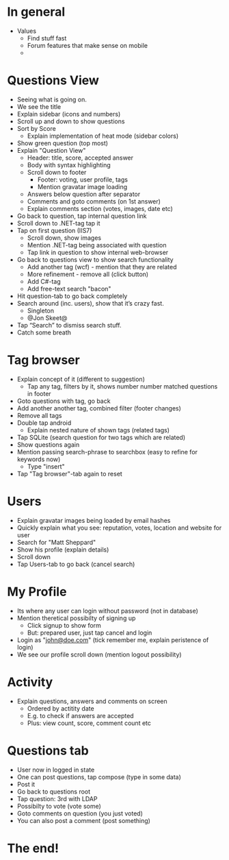 # In general

- Values
   - Find stuff fast
   - Forum features that make sense on mobile
   - 

# Questions View

- Seeing what is going on.
- We see the title
- Explain sidebar (icons and numbers)
- Scroll up and down to show questions
- Sort by Score
   -  Explain implementation of heat mode (sidebar colors)
- Show green question (top most)
- Explain "Question View"
   - Header: title, score, accepted answer
   - Body with syntax highlighting
   - Scroll down to footer
      - Footer: voting, user profile, tags
      - Mention gravatar image loading
   - Answers below question after separator
   - Comments and goto comments (on 1st answer)
   - Explain comments section (votes, images, date etc)
- Go back to question, tap internal question link
- Scroll down to .NET-tag tap it
- Tap on first question (IIS7)
   - Scroll down, show images
   - Mention .NET-tag being associated with question
   - Tap link in question to show internal web-browser
- Go back to questions view to show search functionality
   - Add another tag (wcf) - mention that they are related
   - More refinement - remove all (click button)
   - Add C#-tag
   - Add free-text search "bacon"
- Hit question-tab to go back completely
- Search around (inc. users), show that it’s crazy fast.
	- Singleton
	- @Jon Skeet@
- Tap “Search” to dismiss search stuff.
- Catch some breath

# Tag browser

- Explain concept of it (different to suggestion)
   - Tap any tag, filters by it, shows number number matched questions in footer
- Goto questions with tag, go back
- Add another another tag, combined filter (footer changes)
- Remove all tags
- Double tap android
   - Explain nested nature of shown tags (related tags)
- Tap SQLite (search question for two tags which are related)
- Show questions again
- Mention passing search-phrase to searchbox (easy to refine for keywords now)
   - Type "insert"
- Tap "Tag browser"-tab again to reset

# Users

- Explain gravatar images being loaded by email hashes
- Quickly explain what you see: reputation, votes, location and website for user
- Search for "Matt Sheppard"
- Show his profile (explain details)
- Scroll down
- Tap Users-tab to go back (cancel search)

# My Profile

- Its where any user can login without password (not in database)
- Mention theretical possibilty of signing up
   - Click signup to show form
   - But: prepared user, just tap cancel and login
- Login as "john@doe.com" (tick remember me, explain peristence of login)
- We see our profile scroll down (mention logout possibility)

# Activity

- Explain questions, answers and comments on screen
   - Ordered by actitity date
   - E.g. to check if answers are accepted
   - Plus: view count, score, comment count etc

# Questions tab

- User now in logged in state
- One can post questions, tap compose (type in some data)
- Post it
- Go back to questions root
- Tap question: 3rd with LDAP
- Possibilty to vote (vote some)
- Goto comments on question (you just voted)
- You can also post a comment (post something)

# The end!